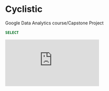 # Cyclistic
Google Data Analytics course/Capstone Project 

```sql
SELECT
```
![GRaph 1](https://github.com/CarlosCandamil/Cyclistic/blob/main/Dashboard%202.pdf)
